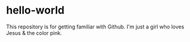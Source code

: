 # hello-world
This repository is for getting familiar with Github.
I'm just a girl who loves Jesus & the color pink.
